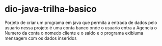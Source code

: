 # dio-java-trilha-basico
Porjeto de criar um programa em java que permita a entrada de dados pelo usuario nessa projeto 
é uma conta banco onde o usuario entra a Agencia o Numero da conta o nomedo cliente e o saldo 
e o programa exibiuma mensagem com os dados inseridos
